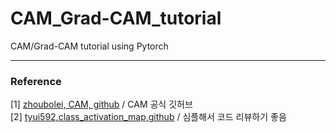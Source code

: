 # CAM_Grad-CAM_tutorial
CAM/Grad-CAM tutorial using Pytorch 



***
### Reference 
[1] [zhoubolei, CAM, github](https://github.com/zhoubolei/CAM) / CAM 공식 깃허브 <br/>
[2] [tyui592,class_activation_map,github](https://github.com/tyui592/class_activation_map) / 심플해서 코드 리뷰하기 좋음 

